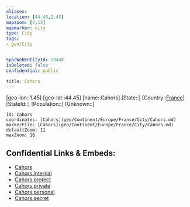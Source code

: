 ```yaml
---
aliases: 
location: [44.45,1.45]
mapzoom: [7,12] 
mapmarker: city 
type: City
tags:
- geo/City


SpocWebEntityId: 29448
isDeleted: false
confidential: public

title: Cahors
---
```

[geo-lon::1.45]
[geo-lat::44.45]
[name::Cahors]
[State::]
[Country::[France](geo/Continent/Europe/France.md)]
[StateId::]
[Population::]
[Unknown::]


```leaflet
id: Cahors
coordinates: [Cahors](geo/Continent/Europe/France/City/Cahors.md)
markerFile: [Cahors](geo/Continent/Europe/France/City/Cahors.md)
defaultZoom: 11 
maxZoom: 18
```


## Confidential Links & Embeds: 
- [Cahors](../../../../../../_public/geo/Continent/Europe/France/City/Cahors.md) 
- [Cahors.internal](../../../../../../_internal/geo/Continent/Europe/France/City/Cahors.internal.md) 
- [Cahors.protect](../../../../../../_protect/geo/Continent/Europe/France/City/Cahors.protect.md) 
- [Cahors.private](../../../../../../_private/geo/Continent/Europe/France/City/Cahors.private.md) 
- [Cahors.personal](../../../../../../_personal/geo/Continent/Europe/France/City/Cahors.personal.md) 
- [Cahors.secret](../../../../../../_secret/geo/Continent/Europe/France/City/Cahors.secret.md) 
